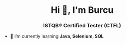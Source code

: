 <h1 align="center">Hi 👋, I'm Burcu</h1>
<h3 align="center">ISTQB® Certified Tester (CTFL)</h3>

- 🌱 I’m currently learning **Java, Selenium, SQL**


